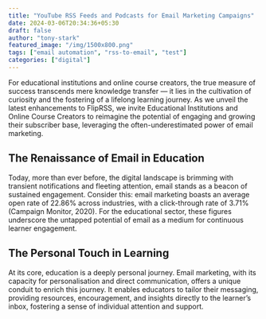 ```yaml
---
title: "YouTube RSS Feeds and Podcasts for Email Marketing Campaigns"
date: 2024-03-06T20:34:36+05:30
draft: false
author: "tony-stark"
featured_image: "/img/1500x800.png"
tags: ["email automation", "rss-to-email", "test"]
categories: ["digital"]
---
```


For educational institutions and online course creators, the true measure of success transcends mere knowledge transfer — it lies in the cultivation of curiosity and the fostering of a lifelong learning journey. As we unveil the latest enhancements to FlipRSS, we invite Educational Institutions and Online Course Creators to reimagine the potential of engaging and growing their subscriber base, leveraging the often-underestimated power of email marketing.

## The Renaissance of Email in Education
Today, more than ever before, the digital landscape is brimming with transient notifications and fleeting attention, email stands as a beacon of sustained engagement. Consider this: email marketing boasts an average open rate of 22.86% across industries, with a click-through rate of 3.71% (Campaign Monitor, 2020). For the educational sector, these figures underscore the untapped potential of email as a medium for continuous learner engagement.

## The Personal Touch in Learning
At its core, education is a deeply personal journey. Email marketing, with its capacity for personalisation and direct communication, offers a unique conduit to enrich this journey. It enables educators to tailor their messaging, providing resources, encouragement, and insights directly to the learner’s inbox, fostering a sense of individual attention and support.